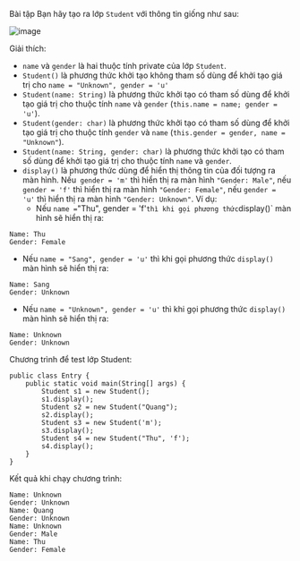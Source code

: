Bài tập
Bạn hãy tạo ra lớp `Student` với thông tin giống như sau:

![image](https://github.com/user-attachments/assets/59347d1e-bd88-4e36-bee9-cc1f71e60f38)

Giải thích:

- `name` và `gender` là hai thuộc tính private của lớp `Student`.
- `Student()` là phương thức khởi tạo không tham số dùng để khởi tạo giá trị cho `name = "Unknown", gender = 'u'`
- `Student(name: String)` là phương thức khởi tạo có tham số dùng để khởi tạo giá trị cho thuộc tính `name` và `gender` (`this.name = name; gender = 'u'`).
- `Student(gender: char)` là phương thức khởi tạo có tham số dùng để khởi tạo giá trị cho thuộc tính `gender` và `name` (`this.gender = gender, name = "Unknown"`).
- `Student(name: String, gender: char)` là phương thức khởi tạo có tham số dùng để khởi tạo giá trị cho thuộc tính `name` và `gender`.
- `display()` là phương thức dùng để hiển thị thông tin của đối tượng ra màn hình. Nếu` gender = 'm'` thì hiển thị ra màn hình `"Gender: Male"`, nếu `gender = 'f'` thì hiển thị ra màn hình `"Gender: Female"`, nếu `gender = 'u'` thì hiển thị ra màn hình `"Gender: Unknown"`. Ví dụ:
  + Nếu `name =`"Thu", gender = 'f'` thì khi gọi phương thức `display()` màn hình sẽ hiển thị ra:
```
Name: Thu
Gender: Female
```
  + Nếu `name = "Sang", gender = 'u'` thì khi gọi phương thức `display()` màn hình sẽ hiển thị ra:

```
Name: Sang
Gender: Unknown
```
  + Nếu `name = "Unknown", gender = 'u'` thì khi gọi phương thức `display()` màn hình sẽ hiển thị ra:

```
Name: Unknown
Gender: Unknown​
```

Chương trình để test lớp Student:
```
public class Entry {
	public static void main(String[] args) {
		Student s1 = new Student();
		s1.display();
		Student s2 = new Student("Quang");
		s2.display();
		Student s3 = new Student('m');
		s3.display();
		Student s4 = new Student("Thu", 'f');
		s4.display();
	}
}
```
Kết quả khi chạy chương trình:
```
Name: Unknown
Gender: Unknown
Name: Quang
Gender: Unknown
Name: Unknown
Gender: Male
Name: Thu
Gender: Female
```
